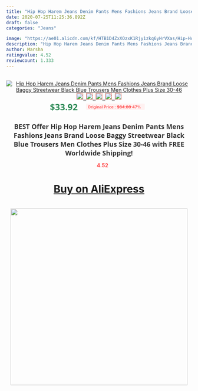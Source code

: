 ```yaml
---
title: "Hip Hop Harem Jeans Denim Pants Mens Fashions Jeans Brand Loose Baggy Streetwear Black Blue Trousers Men Clothes Plus Size 30-46"
date: 2020-07-25T11:25:36.892Z
draft: false
categories: "Jeans"

image: "https://ae01.alicdn.com/kf/HTB1D4ZxXOzxK1Rjy1zkq6yHrVXas/Hip-Hop-Harem-Jeans-Denim-Pants-Mens-Fashions-Jeans-Brand-Loose-Baggy-Streetwear-Black-Blue-Trousers.jpg"
description: "Hip Hop Harem Jeans Denim Pants Mens Fashions Jeans Brand Loose Baggy Streetwear Black Blue Trousers Men Clothes Plus Size 30-46"
author: Marsha
ratingvalue: 4.52
reviewcount: 1.333
---
```

<br>
<div style="text-align: center;">
<a href="https://s.click.aliexpress.com/e/_ArQkR3" target="_blank" rel="nofollow noopener noreferrer"><img alt="Hip Hop Harem Jeans Denim Pants Mens Fashions Jeans Brand Loose Baggy Streetwear Black Blue Trousers Men Clothes Plus Size 30-46" class="magnifier-image" src="https://ae01.alicdn.com/kf/HTB1D4ZxXOzxK1Rjy1zkq6yHrVXas/Hip-Hop-Harem-Jeans-Denim-Pants-Mens-Fashions-Jeans-Brand-Loose-Baggy-Streetwear-Black-Blue-Trousers.jpg_640x640.jpg">
<br>
<img style="border:1px solid salmon" src="https://ae01.alicdn.com/kf/HTB1D4ZxXOzxK1Rjy1zkq6yHrVXas/Hip-Hop-Harem-Jeans-Denim-Pants-Mens-Fashions-Jeans-Brand-Loose-Baggy-Streetwear-Black-Blue-Trousers.jpg_120x120.jpg">&nbsp;&nbsp;<img style="border:1px solid salmon" src="https://ae01.alicdn.com/kf/HTB1cGUBXPDuK1RjSszdq6xGLpXaW/Hip-Hop-Harem-Jeans-Denim-Pants-Mens-Fashions-Jeans-Brand-Loose-Baggy-Streetwear-Black-Blue-Trousers.jpg_120x120.jpg">&nbsp;&nbsp;<img style="border:1px solid salmon" src="https://ae01.alicdn.com/kf/HTB1.fAAXUzrK1RjSspmq6AOdFXaZ/Hip-Hop-Harem-Jeans-Denim-Pants-Mens-Fashions-Jeans-Brand-Loose-Baggy-Streetwear-Black-Blue-Trousers.jpg_120x120.jpg">&nbsp;&nbsp;<img style="border:1px solid salmon" src="https://ae01.alicdn.com/kf/HTB1OtoyXI_vK1Rjy0Foq6xIxVXaQ/Hip-Hop-Harem-Jeans-Denim-Pants-Mens-Fashions-Jeans-Brand-Loose-Baggy-Streetwear-Black-Blue-Trousers.jpg_120x120.jpg">&nbsp;&nbsp;<img style="border:1px solid salmon" src="https://ae01.alicdn.com/kf/HTB1j8cyXPvuK1Rjy0Faq6x2aVXat/Hip-Hop-Harem-Jeans-Denim-Pants-Mens-Fashions-Jeans-Brand-Loose-Baggy-Streetwear-Black-Blue-Trousers.jpg_120x120.jpg"></a></div><br0>
<div style="text-align: center;"><span style="background-color: white; border: 0px; box-sizing: border-box; color: seagreen; display: inline-block; font-family: &quot;open sans&quot; , &quot;arial&quot; , &quot;helvetica&quot; , sans-serif , &quot;heiti&quot;; font-size: 24px; font-stretch: inherit; font-weight: 700; line-height: inherit; margin: 0px 10px 0px 0px; padding: 0px; vertical-align: middle;">$33.92 </span>
<span style="background: rgb(255 , 241 , 241); border-radius: 3px; border: 0px; box-sizing: border-box; color: #ff4747; display: inline-block; font-family: inherit; font-size: 12px; font-stretch: inherit; font-style: inherit; font-variant: inherit; font-weight: 600; line-height: inherit; margin: 0px; padding: 2px 5px; transform: scale(0.9); vertical-align: middle;">Original Price : <b style="text-decoration: line-through;">$64.00 </b> 47%&nbsp;&nbsp;</span></div>
<h1 style="color: #333333; display: inline-block; font-family: &quot;open sans&quot; , &quot;arial&quot; , &quot;helvetica&quot; , sans-serif , &quot;heiti&quot;; font-size: 18px; font-stretch: inherit; font-weight: 700; text-align: center;">BEST Offer Hip Hop Harem Jeans Denim Pants Mens Fashions Jeans Brand Loose Baggy Streetwear Black Blue Trousers Men Clothes Plus Size 30-46 with FREE Worldwide Shipping!</h1>
<div style="color: #ff4747; text-align: center;">
<img src="https://4.bp.blogspot.com/-M0ZcTcb-5uY/XleCXlxnR4I/AAAAAAAAAEc/OrjgMkXV1oMQFaCRZj5HQwOCBcu3w1FegCPcBGAYYCw/s1600/star.png" style="height: 15px;">&nbsp;<b>4.52</b></div>
<div class="button_cont" align="center"><a class="buynow_a" href="https://s.click.aliexpress.com/e/_ArQkR3" target="_blank" rel="nofollow noopener noreferrer"><H1>Buy on AliExpress</H1></a></div><br>
<div class="separator" style="clear: both; text-align: center;">
<img src="https://lh3.googleusercontent.com/-pTy5HemUv9M/XlePHvY0dAI/AAAAAAAAAE4/0nX5iRUoIWY8eMW9Dpxeirr157OZliDIgCLcBGAsYHQ/s1600/badge.gif" width="480">
</div>
